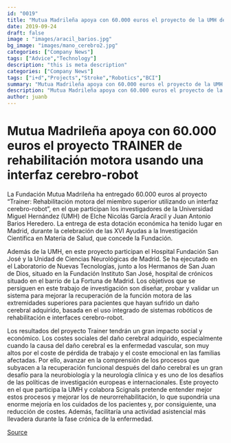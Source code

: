 ```yaml
---
id: "0019"
title: "Mutua Madrileña apoya con 60.000 euros el proyecto de la UMH de rehabilitación motora usando una interfaz cerebro-robot"
date: 2019-09-24
draft: false
image : "images/aracil_barios.jpg"
bg_image: "images/mano_cerebro2.jpg"
categories: ["Company News"]
tags: ["Advice","Technology"]
description: "this is meta description"
categories: ["Company News"]
tags: ["i+d","Projects","Stroke","Robotics","BCI"]
summary: "Mutua Madrileña apoya con 60.000 euros el proyecto de la UMH de rehabilitación motora usando una interfaz cerebro-robot"
description: "Mutua Madrileña apoya con 60.000 euros el proyecto de la UMH de rehabilitación motora usando una interfaz cerebro-robot"
author: juanb
---
```



# Mutua Madrileña apoya con 60.000 euros el proyecto TRAINER de rehabilitación motora usando una interfaz cerebro-robot

La Fundación Mutua Madrileña ha entregado 60.000 euros al proyecto “Trainer: Rehabilitación motora del miembro superior utilizando un interfaz cerebro-robot”, en el que participan los investigadores de la Universidad Miguel Hernández (UMH) de Elche Nicolás García Aracil y Juan Antonio Barios Heredero. La entrega de esta dotación económica ha tenido lugar en Madrid, durante la celebración de las XVI Ayudas a la Investigación Científica en Materia de Salud, que concede la Fundación.  

Además de la UMH, en este proyecto participan el Hospital Fundación San José y la Unidad de Ciencias Neurológicas de Madrid. Se ha ejecutado  en el Laboratorio de Nuevas Tecnologías,  junto a los Hermanos de San Juan de Dios, situado  en la Fundación Instituto San José, hospital de crónicos situado en el barrio de La Fortuna de Madrid. Los objetivos que se persiguen en este trabajo de investigación son diseñar, probar y validar un sistema para mejorar la recuperación de la función motora de las extremidades superiores para pacientes que hayan sufrido un daño cerebral adquirido, basada en el uso integrado de sistemas robóticos de rehabilitación e interfaces cerebro-robot.

Los resultados del proyecto Trainer tendrán un gran impacto social y económico. Los costes sociales del daño cerebral adquirido, especialmente cuando la causa del daño cerebral es la enfermedad vascular, son muy altos por el coste de pérdida de trabajo y el coste emocional en las familias afectadas. Por ello, avanzar en  la comprensión de los procesos que subyacen a la recuperación funcional después del daño cerebral es un gran desafío para la neurobiología y la neurología clínica y es uno de los desafíos de las políticas de investigación europeas e internacionales. Este proyecto en el que participa la UMH y colabora Scignals pretende entender mejor estos procesos y mejorar los de neurorrehabilitación, lo que supondría una enorme mejoría en los cuidados de los pacientes y, por consiguiente, una reducción de costes. Además, facilitaría una actividad asistencial más llevadera durante la fase crónica de la enfermedad.

[Source](https://comunicacion.umh.es/2019/09/24/la-fundacion-mutua-madrilena-entrega-una-ayuda-de-60-000-euros-a-un-proyecto-en-el-que-participa-la-umh-sobre-una-interfaz-cerebro-robot/)



